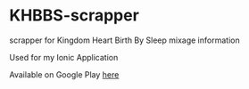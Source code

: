 # KHBBS-scrapper
scrapper for Kingdom Heart Birth By Sleep mixage information

Used for my Ionic Application

Available on Google Play [here](https://play.google.com/store/apps/details?id=com.ezamdev.khbbstoolkit)
